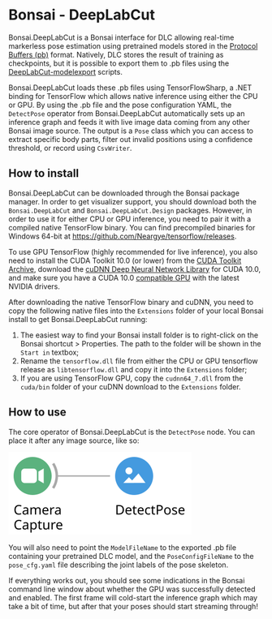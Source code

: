 # Bonsai - DeepLabCut

Bonsai.DeepLabCut is a Bonsai interface for DLC allowing real-time markerless pose estimation using pretrained models stored in the [Protocol Buffers (pb)](https://developers.google.com/protocol-buffers/) format. Natively, DLC stores the result of training as checkpoints, but it is possible to export them to .pb files using the [DeepLabCut-modelexport](https://github.com/AlexEMG/DeepLabCut-modelexport) scripts.

Bonsai.DeepLabCut loads these .pb files using TensorFlowSharp, a .NET binding for TensorFlow which allows native inference using either the CPU or GPU. By using the .pb file and the pose configuration YAML, the `DetectPose` operator from Bonsai.DeepLabCut automatically sets up an inference graph and feeds it with live image data coming from any other Bonsai image source. The output is a `Pose` class which you can access to extract specific body parts, filter out invalid positions using a confidence threshold, or record using `CsvWriter`.

## How to install

Bonsai.DeepLabCut can be downloaded through the Bonsai package manager. In order to get visualizer support, you should download both the `Bonsai.DeepLabCut` and `Bonsai.DeepLabCut.Design` packages. However, in order to use it for either CPU or GPU inference, you need to pair it with a compiled native TensorFlow binary. You can find precompiled binaries for Windows 64-bit at https://github.com/Neargye/tensorflow/releases.

To use GPU TensorFlow (highly recommended for live inference), you also need to install the CUDA Toolkit 10.0 (or lower) from the [CUDA Toolkit Archive](https://developer.nvidia.com/cuda-10.0-download-archive), download the [cuDNN Deep Neural Network Library](https://developer.nvidia.com/cudnn) for CUDA 10.0, and make sure you have a CUDA 10.0 [compatible GPU](https://docs.nvidia.com/deploy/cuda-compatibility/index.html#support-hardware) with the latest NVIDIA drivers.

After downloading the native TensorFlow binary and cuDNN, you need to copy the following native files into the `Extensions` folder of your local Bonsai install to get Bonsai.DeepLabCut running:

1. The easiest way to find your Bonsai install folder is to right-click on the Bonsai shortcut > Properties. The path to the folder will be shown in the `Start in` textbox;
2. Rename the `tensorflow.dll` file from either the CPU or GPU tensorflow release as `libtensorflow.dll` and copy it into the `Extensions` folder;
3. If you are using TensorFlow GPU, copy the `cudnn64_7.dll` from the `cuda/bin` folder of your cuDNN download to the `Extensions` folder.

## How to use

The core operator of Bonsai.DeepLabCut is the `DetectPose` node. You can place it after any image source, like so:

![detect-pose.svg](Resources/detect-pose.svg)

You will also need to point the `ModelFileName` to the exported .pb file containing your pretrained DLC model, and the `PoseConfigFileName` to the `pose_cfg.yaml` file describing the joint labels of the pose skeleton.

If everything works out, you should see some indications in the Bonsai command line window about whether the GPU was successfully detected and enabled. The first frame will cold-start the inference graph which may take a bit of time, but after that your poses should start streaming through!